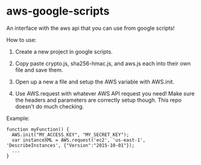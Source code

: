 # aws-google-scripts
An interface with the aws api that you can use from google scripts!

How to use:

1. Create a new project in google scripts.

2. Copy paste crypto.js, sha256-hmac.js, and aws.js each into their own file and save them.

3. Open up a new a file and setup the AWS variable with AWS.init.

4. Use AWS.request with whatever AWS API request you need! Make sure the headers and parameters are correctly setup though. This repo doesn't do much checking.

Example:

```
function myFunction() {
  AWS.init("MY_ACCESS_KEY", "MY_SECRET_KEY");
  var instanceXML = AWS.request('ec2', 'us-east-1', 'DescribeInstances', {"Version":"2015-10-01"});
  ...
}
```

